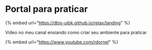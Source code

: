# Portal para praticar

{% embed url="https://dbis-uibk.github.io/relax/landing" %}

Vídeo no meu canal ensiando como criar seu ambiente para praticar

{% embed url="https://www.youtube.com/rdornel" %}
